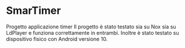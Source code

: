 # SmarTimer
Progetto applicazione timer
Il progetto è stato testato sia su Nox sia su LdPlayer e funziona correttamente in entrambi.
Inoltre è stato testato su dispositivo fisico con Android versione 10.
